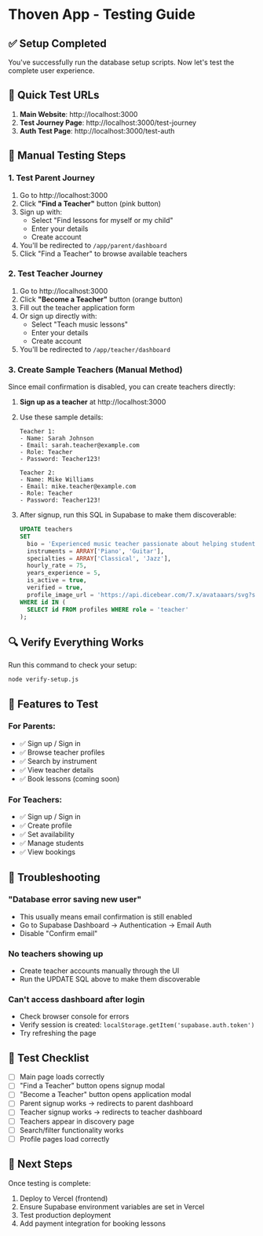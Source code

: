# Thoven App - Testing Guide

## ✅ Setup Completed
You've successfully run the database setup scripts. Now let's test the complete user experience.

## 🎯 Quick Test URLs

1. **Main Website**: http://localhost:3000
2. **Test Journey Page**: http://localhost:3000/test-journey
3. **Auth Test Page**: http://localhost:3000/test-auth

## 🧪 Manual Testing Steps

### 1. Test Parent Journey
1. Go to http://localhost:3000
2. Click **"Find a Teacher"** button (pink button)
3. Sign up with:
   - Select "Find lessons for myself or my child"
   - Enter your details
   - Create account
4. You'll be redirected to `/app/parent/dashboard`
5. Click "Find a Teacher" to browse available teachers

### 2. Test Teacher Journey
1. Go to http://localhost:3000
2. Click **"Become a Teacher"** button (orange button)
3. Fill out the teacher application form
4. Or sign up directly with:
   - Select "Teach music lessons"
   - Enter your details
   - Create account
5. You'll be redirected to `/app/teacher/dashboard`

### 3. Create Sample Teachers (Manual Method)
Since email confirmation is disabled, you can create teachers directly:

1. **Sign up as a teacher** at http://localhost:3000
2. Use these sample details:
   ```
   Teacher 1:
   - Name: Sarah Johnson
   - Email: sarah.teacher@example.com
   - Role: Teacher
   - Password: Teacher123!
   
   Teacher 2:
   - Name: Mike Williams  
   - Email: mike.teacher@example.com
   - Role: Teacher
   - Password: Teacher123!
   ```

3. After signup, run this SQL in Supabase to make them discoverable:
   ```sql
   UPDATE teachers 
   SET 
     bio = 'Experienced music teacher passionate about helping students learn.',
     instruments = ARRAY['Piano', 'Guitar'],
     specialties = ARRAY['Classical', 'Jazz'],
     hourly_rate = 75,
     years_experience = 5,
     is_active = true,
     verified = true,
     profile_image_url = 'https://api.dicebear.com/7.x/avataaars/svg?seed=' || id
   WHERE id IN (
     SELECT id FROM profiles WHERE role = 'teacher'
   );
   ```

## 🔍 Verify Everything Works

Run this command to check your setup:
```bash
node verify-setup.js
```

## 🎉 Features to Test

### For Parents:
- ✅ Sign up / Sign in
- ✅ Browse teacher profiles
- ✅ Search by instrument
- ✅ View teacher details
- ✅ Book lessons (coming soon)

### For Teachers:
- ✅ Sign up / Sign in  
- ✅ Create profile
- ✅ Set availability
- ✅ Manage students
- ✅ View bookings

## 🐛 Troubleshooting

### "Database error saving new user"
- This usually means email confirmation is still enabled
- Go to Supabase Dashboard → Authentication → Email Auth
- Disable "Confirm email"

### No teachers showing up
- Create teacher accounts manually through the UI
- Run the UPDATE SQL above to make them discoverable

### Can't access dashboard after login
- Check browser console for errors
- Verify session is created: `localStorage.getItem('supabase.auth.token')`
- Try refreshing the page

## 📝 Test Checklist

- [ ] Main page loads correctly
- [ ] "Find a Teacher" button opens signup modal
- [ ] "Become a Teacher" button opens application modal  
- [ ] Parent signup works → redirects to parent dashboard
- [ ] Teacher signup works → redirects to teacher dashboard
- [ ] Teachers appear in discovery page
- [ ] Search/filter functionality works
- [ ] Profile pages load correctly

## 🚀 Next Steps

Once testing is complete:
1. Deploy to Vercel (frontend)
2. Ensure Supabase environment variables are set in Vercel
3. Test production deployment
4. Add payment integration for booking lessons